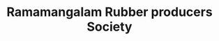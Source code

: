 ---
title: "Ramamangalam Rubber producers Society"
url: /muvattupuzha/ramamangalam-rubber-producers-society/
shop: shop
---